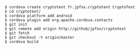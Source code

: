     $ cordova create cryptotext fr.jpfox.cryptotext CryptoText
    $ cd cryptotext/
    $ cordova platform add android
    $ cordova plugin add org.apache.cordova.contacts
    $ git init
    $ git remote add origin http://github/jpfox/cryptotext
    $ git fetch
    $ git checkout -t origin/master
    $ cordova build

